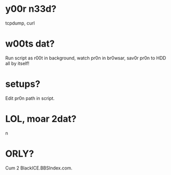 # y00r n33d?
tcpdump, curl

# w00ts dat?
Run script as r00t in background, watch pr0n in br0wsar, sav0r pr0n to HDD all by itself!

# setups?
Edit pr0n path in script.

# LOL, moar 2dat?
n

# ORLY?
Cum 2 BlackICE.BBSIndex.com. 
